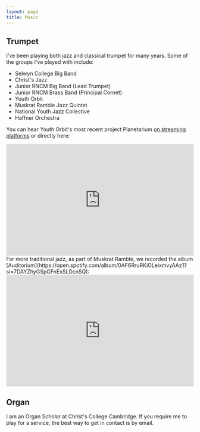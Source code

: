 ```yaml
---
layout: page
title: Music
---
```


## Trumpet

I've been playing both jazz and classical trumpet for many years. Some of the groups I've played with include:

* Selwyn College Big Band
* Christ's Jazz
* Junior RNCM Big Band (Lead Trumpet)
* Junior RNCM Brass Band (Principal Cornet)
* Youth Orbit
* Muskrat Ramble Jazz Quintet
* National Youth Jazz Collective
* Haffner Orchestra

You can hear Youth Orbit's most recent project Planetarium [on streaming platforms](https://li.sten.to/youthorbit) or directly here:

<iframe width="100%" height="300" scrolling="no" frameborder="no" allow="autoplay" src="https://w.soundcloud.com/player/?url=https%3A//api.soundcloud.com/playlists/815764902&color=%23ff5500&auto_play=false&hide_related=false&show_comments=true&show_user=true&show_reposts=false&show_teaser=true&visual=true"></iframe>

<br>
For more traditional jazz, as part of Muskrat Ramble, we recorded the album [Auditorium](https://open.spotify.com/album/0AF6RruRKiOLeixmvyAAz1?si=7DAYZhyGSpGFnExSLDcnSQ):

<iframe width="100%" height="300" scrolling="no" frameborder="no" allow="autoplay" src="https://w.soundcloud.com/player/?url=https%3A//api.soundcloud.com/playlists/508846104&color=%23ff5500&auto_play=false&hide_related=false&show_comments=true&show_user=true&show_reposts=false&show_teaser=true&visual=true"></iframe>

## Organ

I am an Organ Scholar at Christ's College Cambridge. If you require me to play for a service, the best way to get in contact is by email.